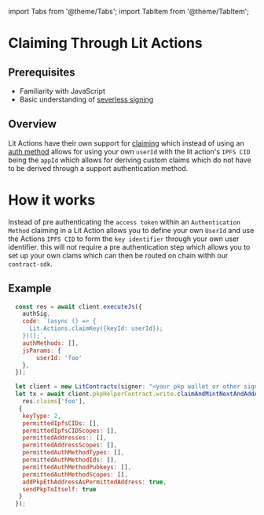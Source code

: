 import Tabs from '@theme/Tabs';
import TabItem from '@theme/TabItem';

# Claiming Through Lit Actions

## Prerequisites

- Familiarity with JavaScript
- Basic understanding of [severless signing](../serverless-signing/quick-start.md)

## Overview

Lit Actions have their own support for [claiming](../wallets/claimable-keys/intro.md) which instead of using an [auth method](../authentication/session-sigs/auth-methods/overview.md) allows for using your own `userId` with the lit action's `IPFS CID` being the `appId` which allows for deriving custom claims which do not have to be derived through a support authentication method.

# How it works
Instead of pre authenticating the `access token` within an `Authentication Method` claiming in a Lit Action allows you to define your own `UserId` and use the Actions `IPFS CID` to form the `key identifier` through your own user identifier. this will not require a pre authentication step which allows you to set up your own clams which can then be routed on chain withh our `contract-sdk`.

## Example

```jsx
  const res = await client.executeJs({
    authSig,
    code: `(async () => {
      Lit.Actions.claimKey({keyId: userId});
    })();`,
    authMethods: [],
    jsParams: {
        userId: 'foo'
    },
  });

  let client = new LitContracts(signer: "<your pkp wallet or other signer>");
  let tx = await client.pkpHelperContract.write.claimAndMintNextAndAddAuthMethods({
    res.claims['foo'],
   {
    keyType: 2,
    permittedIpfsCIDs: [],
    permittedIpfsCIDScopes: [],
    permittedAddresses:: [],
    permittedAddressScopes: [],
    permittedAuthMethodTypes: [],
    permittedAuthMethodIds: [],
    permittedAuthMethodPubkeys: [],
    permittedAuthMethodScopes: [],
    addPkpEthAddressAsPermittedAddress: true,
    sendPkpToItself: true
   } 
  });
```